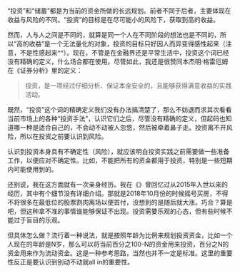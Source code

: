 ##

“投资”和“储蓄”都是为当前的资金所做的长远规划。前者不同于后者，主要体现在收益与风险的不同。“投资”的目标是在尽可能小的风险下，获取到高的收益。

然而，人与人之间是不同的，就算是同一个人在不同阶段的想法也是不同的，所以“高的收益”是一个无法量化的对象，投资的目标只好因人而异变得感性起来（注意，不是性感起来^^）。现在，不管是在金融界还是平常生活中，投资这个词已经没有精确的定义，什么场合都在使用。尽管如此，我还是很赞同本杰明·格雷厄姆在《证券分析》里的定义：

> 投资，是一项经过仔细分析、保证本金安全的，且能够获得满意收益的实践活动。

既然，“投资”这个词的精确定义我们没有办法搞清楚了，那么不妨退而求其次看看当前市场上的各种“投资手法”，认识它们之后，尽管没有精确的定义，但起码也知道哪一种是适合自己的，不会动不动被人忽悠，然后被牵着鼻子走。投资离不开风险，所以在投资之前要认识到风险。

认识到投资本身具有不确定性（风险），就应该明白投资实践之前需要做一些准备工作，以便应对不确定性。比如，不能把所有的资金都用于投资，特别是一些短期内可能使用到的。

还别说，我在这方面就有一次亲身经历。我在《》曾回忆过从2015年入世以来的经历，其中有个细节没有详细介绍。那就是2018年10月份的时候摇号买房，不得不将很多在最低位的股票割肉离场以便首付，没想到的是随后就大涨。巧合？算是吧，但这种拿不准的事情谁能够保证不出现。投资需要乐观的心态，但有些时候不能过于盲目的乐观。

但具体怎么做？流行着一种说法，就是按照年龄为比例来规划投资资金，比如一个人现在的年龄是N岁，那么可以将当前百分之100-N的资金用来投资，百分之N的资金用来作为流动资金。这是一种参考思路，当然也并不一定是标准。这里的重要性反正是要认识到别动不动就all in的重要性。
